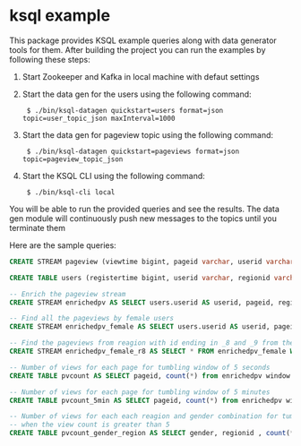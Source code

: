 # ksql example
This package provides KSQL example queries along with data generator tools for them.
After building the project you can run the examples by following these steps:

1. Start Zookeeper and Kafka in local machine with defaut settings

2. Start the data gen for the users using the following command:

        $ ./bin/ksql-datagen quickstart=users format=json topic=user_topic_json maxInterval=1000


3. Start the data gen for pageview topic using the following command:

        $ ./bin/ksql-datagen quickstart=pageviews format=json topic=pageview_topic_json

4. Start the KSQL CLI using the following command:

        $ ./bin/ksql-cli local


You will be able to run the provided queries and see the results. The data gen module will continuously push new messages to the topics until you terminate them

Here are the sample queries:

```sql
CREATE STREAM pageview (viewtime bigint, pageid varchar, userid varchar) WITH (value_format = 'json', kafka_topic='pageview_topic_json');
```
```sql
CREATE TABLE users (registertime bigint, userid varchar, regionid varchar, gender varchar) WITH (value_format = 'json', kafka_topic='user_topic_json');
```

```sql
-- Enrich the pageview stream
CREATE STREAM enrichedpv AS SELECT users.userid AS userid, pageid, regionid, gender FROM pageview LEFT JOIN users ON pageview.userid = users.userid;

-- Find all the pageviews by female users
CREATE STREAM enrichedpv_female AS SELECT users.userid AS userid, pageid, regionid, gender FROM pageview LEFT JOIN users ON pageview.userid = users.userid WHERE gender = 'FEMALE';

-- Find the pageviews from reagion with id ending in _8 and _9 from the female pageview
CREATE STREAM enrichedpv_female_r8 AS SELECT * FROM enrichedpv_female WHERE regionid LIKE '%_8' OR regionid LIKE '%_9';

-- Number of views for each page for tumbling window of 5 seconds
CREATE TABLE pvcount AS SELECT pageid, count(*) from enrichedpv window tumbling (size 5 second) group by pageid;

-- Number of views for each page for tumbling window of 5 minutes
CREATE TABLE pvcount_5min AS SELECT pageid, count(*) from enrichedpv window tumbling (size 5 minute) group by pageid;

-- Number of views for each each reagion and gender combination for tumbling window of 15 seconds
-- when the view count is greater than 5
CREATE TABLE pvcount_gender_region AS SELECT gender, regionid , count(*) from enrichedpv window tumbling (size 15 second) group by gender, regionid having count(*) > 5;

```
